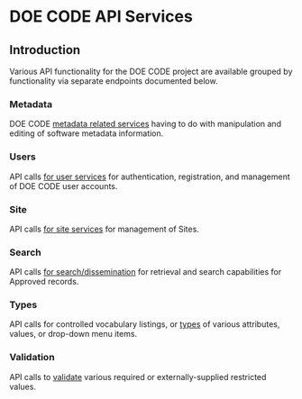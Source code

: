 DOE CODE API Services
==================

Introduction
------------

Various API functionality for the DOE CODE project are available grouped by functionality via separate endpoints documented below.

### Metadata

DOE CODE [metadata related services](/doecodeapi/services/docs/metadata) having to do with manipulation and editing of software metadata information.

### Users

API calls [for user services](/doecodeapi/services/docs/user) for authentication, registration, and management of DOE CODE user accounts.

### Site

API calls [for site services](/doecodeapi/services/docs/site) for management of Sites.

### Search

API calls [for search/dissemination](/doecodeapi/services/docs/search) for retrieval and search capabilities for Approved records.

### Types

API calls for controlled vocabulary listings, or [types](/doecodeapi/services/docs/types) of various attributes, values, or drop-down menu items.

### Validation

API calls to [validate](/doecodeapi/services/docs/validation) various required or externally-supplied restricted values.